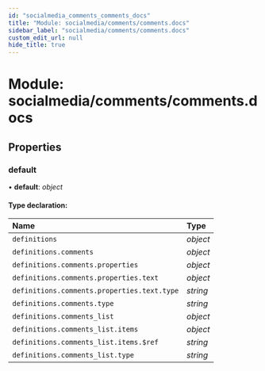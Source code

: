 ```yaml
---
id: "socialmedia_comments_comments_docs"
title: "Module: socialmedia/comments/comments.docs"
sidebar_label: "socialmedia/comments/comments.docs"
custom_edit_url: null
hide_title: true
---
```


# Module: socialmedia/comments/comments.docs

## Properties

### default

• **default**: *object*

#### Type declaration:

Name | Type |
:------ | :------ |
`definitions` | *object* |
`definitions.comments` | *object* |
`definitions.comments.properties` | *object* |
`definitions.comments.properties.text` | *object* |
`definitions.comments.properties.text.type` | *string* |
`definitions.comments.type` | *string* |
`definitions.comments_list` | *object* |
`definitions.comments_list.items` | *object* |
`definitions.comments_list.items.$ref` | *string* |
`definitions.comments_list.type` | *string* |
